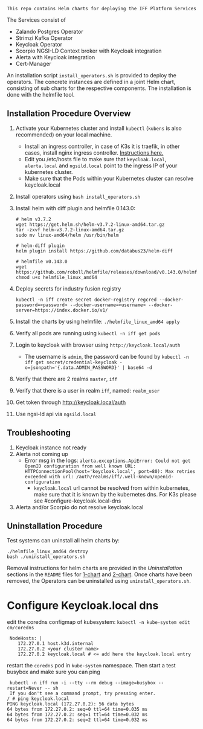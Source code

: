 ```
This repo contains Helm charts for deploying the IFF Platform Services
```

The Services consist of

* Zalando Postgres Operator
* Strimzi Kafka Operator
* Keycloak Operator
* Scorpio NGSI-LD Context broker with Keycloak integration
* Alerta with Keycloak integration
* Cert-Manager

An installation script `install_operators.sh` is provided to deploy the operators. The concrete instances are defined in a joint Helm chart, consisting of sub charts for the respective components. The installation is done with the helmfile tool.

## Installation Procedure Overview

1. Activate your Kubernetes cluster and install `kubectl` (`kubens` is also recommended) on your local machine.

   * Install an ingress controller, in case of K3s it is traefik, in other cases, install nginx ingress controller. [Instructions here.](https://kubernetes.github.io/ingress-nginx/deploy/#quick-start)
   * Edit you /etc/hosts file to make sure that `keycloak.local`, `alerta.local` and `ngsild.local` point to the ingress IP of your kubernetes cluster.
   * Make sure that the Pods within your Kubernetes cluster can resolve keycloak.local
2. Install operators using `bash install_operators.sh`
3. Install helm with diff plugin and helmfile 0.143.0:

   ```
   # helm v3.7.2
   wget https://get.helm.sh/helm-v3.7.2-linux-amd64.tar.gz
   tar -zxvf helm-v3.7.2-linux-amd64.tar.gz
   sudo mv linux-amd64/helm /usr/bin/helm

   # helm-diff plugin
   helm plugin install https://github.com/databus23/helm-diff

   # helmfile v0.143.0
   wget https://github.com/roboll/helmfile/releases/download/v0.143.0/helmfile_linux_amd64
   chmod u+x helmfile_linux_amd64
   ```
4. Deploy secrets for industry fusion registry

   ```
   kubectl -n iff create secret docker-registry regcred --docker-password=<password> --docker-username=<username> --docker-server=https://index.docker.io/v1/
   ```
5. Install the charts by using helmfile: `./helmfile_linux_amd64 apply`
6. Verify all pods are running using `kubectl -n iff get pods`
7. Login to keycloak with browser using `http://keycloak.local/auth`

   * The username is `admin`, the password can be found by `kubectl -n iff get secret/credential-keycloak -o=jsonpath='{.data.ADMIN_PASSWORD}' | base64 -d`
8. Verify that there are 2 realms `master`, `iff`
9. Verify that there is a user in realm `iff`, named: `realm_user`
10. Get token through http://keycloak.local/auth
11. Use ngsi-ld api via `ngsild.local`

## Troubleshooting

1. Keycloak instance not ready
2. Alerta not coming up
   * Error msg in the logs: `alerta.exceptions.ApiError: Could not get OpenID configuration from well known URL: HTTPConnectionPool(host='keycloak.local', port=80): Max retries exceeded with url: /auth/realms/iff/.well-known/openid-configuration`
     * `keycloak.local` url cannot be resolved from within kubernetes, make sure that it is known by the kubernetes dns. For K3s please see #configure-keycloak.local-dns
3. Alerta and/or Scorpio do not resolve keycloak.local

## Uninstallation Procedure

Test systems can uninstall all helm charts by:

```
./helmfile_linux_amd64 destroy
bash ./uninstall_operators.sh
```

Removal instructions for helm charts are provided in the *Uninstallation* sections in the `README` files for [1-chart](1-chart/README.md#uninstallation) and [2-chart](2-chart/README.md#uninstallation). Once charts have been removed, the Operators can be uninstalled using `uninstall_operators.sh`.

# Configure Keycloak.local dns

edit the coredns configmap of kubesystem:
`kubectl -n kube-system edit cm/coredns`

```
 NodeHosts: |
    172.27.0.1 host.k3d.internal
    172.27.0.2 <your cluster name>
    172.27.0.2 keycloak.local # <= add here the keycloak.local entry
```

restart the `coredns` pod in `kube-system` namespace. Then start a test busybox and make sure you can ping

```
 kubectl -n iff run -i --tty --rm debug --image=busybox --restart=Never -- sh
 If you don't see a command prompt, try pressing enter.
/ # ping keycloak.local
PING keycloak.local (172.27.0.2): 56 data bytes
64 bytes from 172.27.0.2: seq=0 ttl=64 time=0.035 ms
64 bytes from 172.27.0.2: seq=1 ttl=64 time=0.032 ms
64 bytes from 172.27.0.2: seq=2 ttl=64 time=0.032 ms

```
